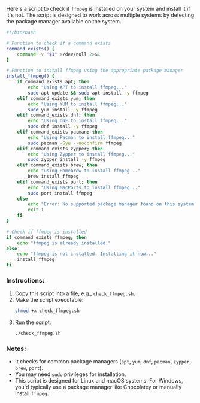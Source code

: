 

Here's a script to check if `ffmpeg` is installed on your system and install it if it's not. The script is designed to work across multiple systems by detecting the package manager available on the system. 

```bash
#!/bin/bash

# Function to check if a command exists
command_exists() {
    command -v "$1" >/dev/null 2>&1
}

# Function to install ffmpeg using the appropriate package manager
install_ffmpeg() {
    if command_exists apt; then
        echo "Using APT to install ffmpeg..."
        sudo apt update && sudo apt install -y ffmpeg
    elif command_exists yum; then
        echo "Using YUM to install ffmpeg..."
        sudo yum install -y ffmpeg
    elif command_exists dnf; then
        echo "Using DNF to install ffmpeg..."
        sudo dnf install -y ffmpeg
    elif command_exists pacman; then
        echo "Using Pacman to install ffmpeg..."
        sudo pacman -Syu --noconfirm ffmpeg
    elif command_exists zypper; then
        echo "Using Zypper to install ffmpeg..."
        sudo zypper install -y ffmpeg
    elif command_exists brew; then
        echo "Using Homebrew to install ffmpeg..."
        brew install ffmpeg
    elif command_exists port; then
        echo "Using MacPorts to install ffmpeg..."
        sudo port install ffmpeg
    else
        echo "Error: No supported package manager found on this system."
        exit 1
    fi
}

# Check if ffmpeg is installed
if command_exists ffmpeg; then
    echo "ffmpeg is already installed."
else
    echo "ffmpeg is not installed. Installing it now..."
    install_ffmpeg
fi
```

### Instructions:

1. Copy this script into a file, e.g., `check_ffmpeg.sh`.
2. Make the script executable:
   ```bash
   chmod +x check_ffmpeg.sh
   ```
3. Run the script:
   ```bash
   ./check_ffmpeg.sh
   ```

### Notes:
- It checks for common package managers (`apt`, `yum`, `dnf`, `pacman`, `zypper`, `brew`, `port`).
- You may need `sudo` privileges for installation.
- This script is designed for Linux and macOS systems. For Windows, you'd typically use a package manager like Chocolatey or manually install `ffmpeg`.
